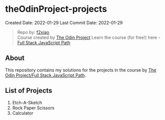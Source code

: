 # theOdinProject-projects

Created Date: 2022-01-29
Last Commit Date: 2022-01-29

> Repo by: [f2xiao](https://github.com/f2xiao)  
> Course created by [The Odin Project](https://github.com/TheOdinProject)
> Learn the course (for free!) here - [Full Stack JavaScript Path](https://www.theodinproject.com/paths/full-stack-javascript?)

## About

This repository contains my solutions for the projects in the course by
[The Odin Project/Full Stack JavaScript Path](https://www.theodinproject.com/paths/full-stack-javascript?).

## List of Projects

1. Etch-A-Sketch
2. Rock Paper Scissors
3. Calculator
